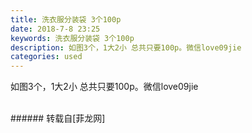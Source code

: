 ```yaml
---
title: 洗衣服分装袋 3个100p
date: 2018-7-8 23:25
keywords: 洗衣服分装袋 3个100p
description: 如图3个，1大2小 总共只要100p。微信love09jie
categories: used
---
```

<td class="t_f" id="postmessage_1493024">

如图3个，1大2小 总共只要100p。微信love09jie<br/>
<img alt="" border="0" class="zoom" data-cf-modified-b8f88b6756a5caddae0d8baf-="" file="http://www.flw.ph/data/appbyme/upload/image/201807/08/FL0DOS7na9V5.jpg" id="aimg_B3OW3" lazyloadthumb="1" onclick="" onmouseover="" src="http://www.flw.ph/data/appbyme/upload/image/201807/08/FL0DOS7na9V5.jpg"/><br/>
<br/>
</td>
###### 转载自[菲龙网]
